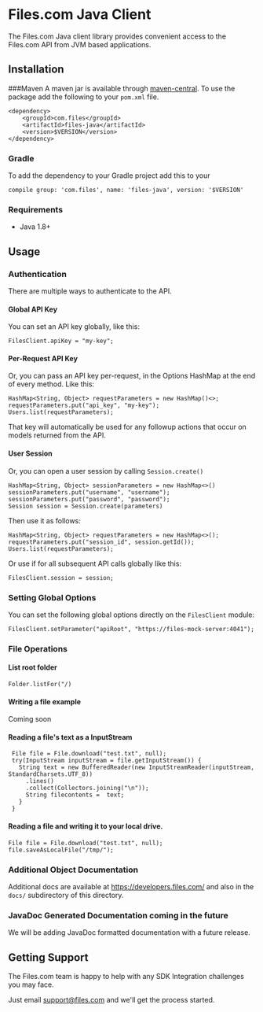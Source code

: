 # Files.com Java Client

The Files.com Java client library provides convenient access to the Files.com API from JVM based applications.


## Installation
###Maven
A maven jar is available through [maven-central](https://search.maven.org/).
To use the package add the following to your `pom.xml` file. 

    <dependency>
        <groupId>com.files</groupId>
        <artifactId>files-java</artifactId>
        <version>$VERSION</version>
    </dependency>

### Gradle
To add the dependency to your Gradle project add this to your 

    compile group: 'com.files', name: 'files-java', version: '$VERSION'

### Requirements

* Java 1.8+

## Usage

### Authentication

There are multiple ways to authenticate to the API.

#### Global API Key

You can set an API key globally, like this:

    FilesClient.apiKey = "my-key";

#### Per-Request API Key

Or, you can pass an API key per-request, in the Options HashMap at the end
of every method.  Like this:
    
    HashMap<String, Object> requestParameters = new HashMap()<>;
    requestParameters.put("api_key", "my-key");
    Users.list(requestParameters);

That key will automatically be used for any followup actions that occur
on models returned from the API.


#### User Session

Or, you can open a user session by calling `Session.create()`
    
    HashMap<String, Object> sessionParameters = new HashMap<>()
    sessionParameters.put("username", "username");
    sessionParameters.put("password", "password");
    Session session = Session.create(parameters)

Then use it as follows:

    HashMap<String, Object> requestParameters = new HashMap<>();
    requestParameters.put("session_id", session.getId());
    Users.list(requestParameters);

Or use if for all subsequent API calls globally like this:

    FilesClient.session = session; 

### Setting Global Options

You can set the following global options directly on the `FilesClient` module:

    FilesClient.setParameter("apiRoot", "https://files-mock-server:4041");

### File Operations


#### List root folder


    Folder.listFor("/)
    

#### Writing a file example

Coming soon

#### Reading a file's text as a InputStream

     File file = File.download("test.txt", null);
     try(InputStream inputStream = file.getInputStream()) {
       String text = new BufferedReader(new InputStreamReader(inputStream, StandardCharsets.UTF_8))
         .lines()
         .collect(Collectors.joining("\n"));
         String filecontents =  text;
       }
     }
    
#### Reading a file and writing it to your local drive. 

    File file = File.download("test.txt", null);
    file.saveAsLocalFile("/tmp/");
        

### Additional Object Documentation

Additional docs are available at https://developers.files.com/ and also
in the `docs/` subdirectory of this directory.


### JavaDoc Generated Documentation coming in the future

We will be adding JavaDoc formatted documentation with a future release.


## Getting Support

The Files.com team is happy to help with any SDK Integration challenges you
may face.

Just email support@files.com and we'll get the process started.

